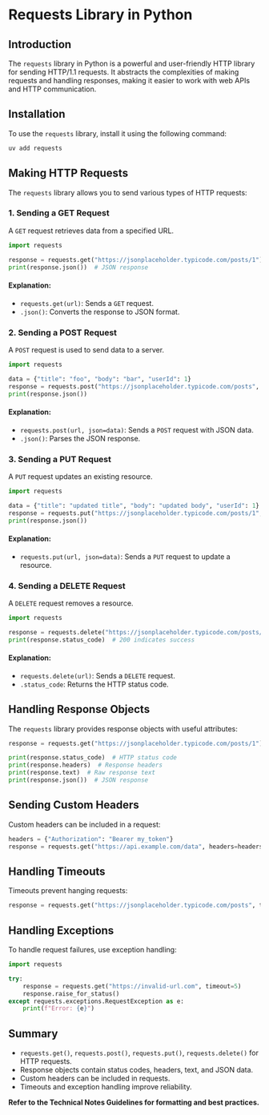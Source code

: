 # Requests Library in Python

## Introduction

The `requests` library in Python is a powerful and user-friendly HTTP library for sending HTTP/1.1 requests. It abstracts the complexities of making requests and handling responses, making it easier to work with web APIs and HTTP communication.

## Installation

To use the `requests` library, install it using the following command:

```sh
uv add requests
```

## Making HTTP Requests

The `requests` library allows you to send various types of HTTP requests:

### 1. Sending a GET Request

A `GET` request retrieves data from a specified URL.

```python
import requests

response = requests.get("https://jsonplaceholder.typicode.com/posts/1")
print(response.json())  # JSON response
```

#### Explanation:
- `requests.get(url)`: Sends a `GET` request.
- `.json()`: Converts the response to JSON format.

### 2. Sending a POST Request

A `POST` request is used to send data to a server.

```python
import requests

data = {"title": "foo", "body": "bar", "userId": 1}
response = requests.post("https://jsonplaceholder.typicode.com/posts", json=data)
print(response.json())
```

#### Explanation:
- `requests.post(url, json=data)`: Sends a `POST` request with JSON data.
- `.json()`: Parses the JSON response.

### 3. Sending a PUT Request

A `PUT` request updates an existing resource.

```python
import requests

data = {"title": "updated title", "body": "updated body", "userId": 1}
response = requests.put("https://jsonplaceholder.typicode.com/posts/1", json=data)
print(response.json())
```

#### Explanation:
- `requests.put(url, json=data)`: Sends a `PUT` request to update a resource.

### 4. Sending a DELETE Request

A `DELETE` request removes a resource.

```python
import requests

response = requests.delete("https://jsonplaceholder.typicode.com/posts/1")
print(response.status_code)  # 200 indicates success
```

#### Explanation:
- `requests.delete(url)`: Sends a `DELETE` request.
- `.status_code`: Returns the HTTP status code.

## Handling Response Objects

The `requests` library provides response objects with useful attributes:

```python
response = requests.get("https://jsonplaceholder.typicode.com/posts/1")

print(response.status_code)  # HTTP status code
print(response.headers)  # Response headers
print(response.text)  # Raw response text
print(response.json())  # JSON response
```

## Sending Custom Headers

Custom headers can be included in a request:

```python
headers = {"Authorization": "Bearer my_token"}
response = requests.get("https://api.example.com/data", headers=headers)
```

## Handling Timeouts

Timeouts prevent hanging requests:

```python
response = requests.get("https://jsonplaceholder.typicode.com/posts", timeout=5)  # 5 seconds timeout
```

## Handling Exceptions

To handle request failures, use exception handling:

```python
import requests

try:
    response = requests.get("https://invalid-url.com", timeout=5)
    response.raise_for_status()
except requests.exceptions.RequestException as e:
    print(f"Error: {e}")
```

## Summary

- `requests.get()`, `requests.post()`, `requests.put()`, `requests.delete()` for HTTP requests.
- Response objects contain status codes, headers, text, and JSON data.
- Custom headers can be included in requests.
- Timeouts and exception handling improve reliability.

**Refer to the Technical Notes Guidelines for formatting and best practices.**

